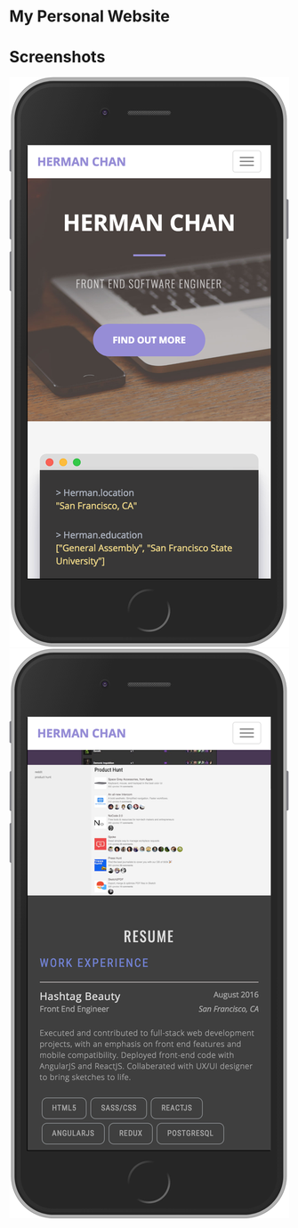 # My Personal Website

# Screenshots

![Main View](https://raw.githubusercontent.com/eps/personal-portfolio/master/img/screenshots/originals/portfolio-main.png)
![Resume posts](https://raw.githubusercontent.com/eps/personal-portfolio/master/img/screenshots/originals/portfolio-resume.png)

